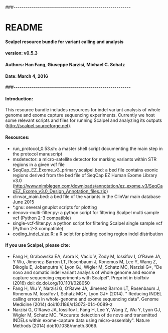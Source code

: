 ###----------------------------------------------------------
# README 
#### Scalpel resource bundle for variant calling and analysis
#### version: v0.5.3
#### Authors: Han Fang, Giuseppe Narzisi, Michael C. Schatz
#### Date: March 4, 2016
###----------------------------------------------------------

#### Introduction:

This resource bundle includes resources for indel variant analysis of whole genome and exome capture sequencing experiments.
Currently we host some relevant scripts and files for running Scalpel and analyzing its outputs (http://scalpel.sourceforge.net).

#### Resources:

- run_protocol_0.53.sh: a master shell script documenting the main step in the protocol manuscript
- msdetector: a micro-satellite detector for marking variants within STR regions in a given vcf file
- SeqCap_EZ_Exome_v3_primary.scalpel.bed: a bed file contains exonic regions derived from the bed file of SeqCap EZ Human Exome Library v3.0 (http://www.nimblegen.com/downloads/annotation/ez_exome_v3/SeqCapEZ_Exome_v3.0_Design_Annotation_files.zip)
- clinvar_main.bed: a bed file of the variants in the ClinVar main database June 2015 
- *.gnu: several gnuplot scripts for plotting
- denovo-multi-filter.py: a python script for filtering Scalpel multi sample vcf (Python 2-3 compatible)
- single-vcf-filter.py: a python script for filtering Scalpel single sample vcf (Python 2-3 compatible)
- coding_indel_size.R: a R scipt for plotting coding region indel distribution


#### If you use Scalpel, please cite:
- Fang H, Grabowska EA, Arora K, Vacic V, Zody M, Iossifov I, O’Rawe JA, Y Wu, Jimenez-Barron LT, Rosenbaum J, Ronemus M, Lee Y, Wang Z, Dikoglu E, Jobanputra V, Lyon GJ, Wigler M, Schatz MC, Narzisi G*, "De novo and somatic indel variant analysis of whole genome and exome capture sequencing experiments with Scalpel". Preprint in bioRxiv (2016) doi: dx.doi.org/10.1101/028050
- Fang H, Wu Y, Narzisi G, O’Rawe JA, Jimenez Barron LT, Rosenbaum J, Ronemus M, Iossifov I, Schatz MC*, Lyon GJ* (2014). " Reducing INDEL calling errors in whole-genome and exome sequencing data". Genome Medicine (2014) doi:10.1186/s13073-014-0089-z 
- Narzisi G, O’Rawe JA, Iossifov I, Fang H, Lee Y, Wang Z, Wu Y, Lyon GJ, Wigler M, Schatz MC. "Accurate detection of de novo and transmitted INDELs within exome-capture data using micro-assembly". Nature Methods (2014) doi:10.1038/nmeth.3069.
